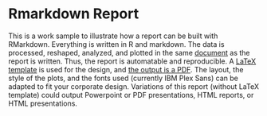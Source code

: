 # Rmarkdown Report

This is a work sample to illustrate how a report can be built with RMarkdown. Everything is written in R and markdown. The data is processed, reshaped, analyzed, and plotted in the same [document](https://github.com/de-la-viz/rmarkdown_report_example/blob/master/sample_automated_Rmd_report.Rmd) as the report is written. Thus, the report is automatable and reproducible. A [LaTeX template](https://github.com/de-la-viz/rmarkdown_report_example/blob/master/my_tex_template.tex) is used for the design, and [the output is a PDF](https://github.com/de-la-viz/rmarkdown_report_example/blob/master/sample_automated_Rmd_report.pdf). The layout, the style of the plots, and the fonts used (currently IBM Plex Sans) can be adapted to fit your corporate design. Variations of this report (without LaTeX template) could output Powerpoint or PDF presentations, HTML reports, or HTML presentations.
